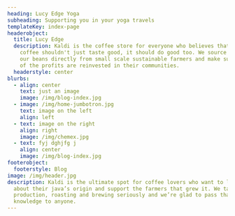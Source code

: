 ```yaml
---
heading: Lucy Edge Yoga
subheading: Supporting you in your yoga travels
templateKey: index-page
headerobject:
  title: Lucy Edge
  description: Kaldi is the coffee store for everyone who believes that great
    coffee shouldn't just taste good, it should do good too. We source all of
    our beans directly from small scale sustainable farmers and make sure part
    of the profits are reinvested in their communities.
  headerstyle: center
blurbs:
  - align: center
    text: just an image
    image: /img/blog-index.jpg
  - image: /img/home-jumbotron.jpg
    text: image on the left
    align: left
  - text: image on the right
    align: right
    image: /img/chemex.jpg
  - text: fyj dghjfg j
    align: center
    image: /img/blog-index.jpg
footerobject:
  footerstyle: Blog
image: /img/header.jpg
description: Kaldi is the ultimate spot for coffee lovers who want to learn
  about their java’s origin and support the farmers that grew it. We take coffee
  production, roasting and brewing seriously and we’re glad to pass that
  knowledge to anyone.
---
```

